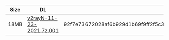 |    Size   |     DL  | sha512sum |
|  ---  |  ---  |  ---  |
| 18MB | [v2rayN-11-23-2021.7z.001](https://cdn.jsdelivr.net/gh/googleians/v2rayN@main/v2rayN-11-23-2021.7z.001) | 92f7e73672028af6b929d1b69f9ff2f5c3b6e7ceb6e6a1640a6450db766a06df4be1108ce609912adb51c7084e6b70e97271a97559d22089cf85a52848fa21b6 |
